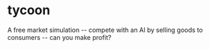 tycoon
======

A free market simulation -- compete with an AI by selling goods to consumers -- can you make profit?
